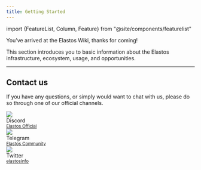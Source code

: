 ```yaml
---
title: Getting Started
---
```


import {FeatureList, Column, Feature} from "@site/components/featurelist"

You’ve arrived at the Elastos Wiki, thanks for coming!

This section introduces you to basic information about the Elastos infrastructure, ecosystem, usage, and opportunities.

<FeatureList>
  <Column title="Introduction to Elastos">
    <Feature url="/start/introduction" title="What is Elastos?" subtitle="Learn the Basics about Elastos" image="elastos-logo.png" />
    <Feature url="/start/dids" title="Decentralized Identifiers" subtitle="DIDs role in Web3" image="fingerprint.png" />
    <Feature url="/start/essentials" title="Create an Account" subtitle="Start your Elastos journey" image="user.png" />
  </Column>
  <Column title="The Ecosystem">
    <Feature url="/start/utility" title="Token Utility" subtitle="Learn about the ELA token" image="ela.png" />
    <Feature url="/start/wallets" title="Wallets" subtitle="Manage your assets" image="wallet.png" />
    <Feature url="/start/staking-guide" title="Staking" subtitle="Help secure the network" image="validation.png" />
    <Feature url="/start/building" title="Tools" subtitle="Explore the components that make up the Elastos SmartWeb" image="experiment.png" />
  </Column>
  <Column title="More Resources">
    <Feature url="/start/governance" title="Governance" subtitle="Participate in community decision making" image="govern.png" />
    <Feature url="/start/funding" title="Funding" subtitle="Learn how to receive support to build on Elastos" image="fund.png" />
  </Column>
</FeatureList>

---

## Contact us

If you have any questions, or simply would want to chat with us, please do so through one of our official channels.
<br/>

<div class="container">
  <div class="row">
   <div class="col col--2">
      <div class="avatar">
        <img
          class="avatar__photo"
          src={require("@site/static/docs/assets/home/discord.png").default} />
        <div class="avatar__intro">
          <div class="avatar__name">Discord</div>
          <small class="avatar__subtitle"><a href="https://discord.gg/elastos">Elastos Official</a></small>
        </div>
      </div>
    </div>
     <div class="col col--2">
      <div class="avatar">
        <img
          class="avatar__photo"
          src={require("@site/static/docs/assets/home/telegram.png").default} />
        <div class="avatar__intro">
          <div class="avatar__name">Telegram</div>
          <small class="avatar__subtitle"><a href="https://t.me/elastosgroup/1">Elastos Community</a></small>
        </div>
      </div>
    </div>
    <div class="col col--2">
      <div class="avatar">
        <img
          class="avatar__photo"
          src={require("@site/static/docs/assets/home/twitter.png").default} />
        <div class="avatar__intro">
          <div class="avatar__name">Twitter</div>
          <small class="avatar__subtitle"><a href="https://twitter.com/@elastosinfo">elastosinfo</a></small>
        </div>
      </div>
    </div>
  </div>
</div>
